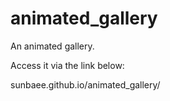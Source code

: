 # animated_gallery
An animated gallery.

Access it via the link below: 

sunbaee.github.io/animated_gallery/
